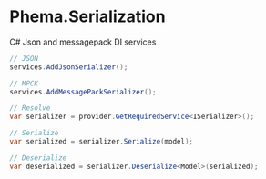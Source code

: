 # Phema.Serialization
C# Json and messagepack DI services

```csharp
// JSON
services.AddJsonSerializer();

// MPCK
services.AddMessagePackSerializer();

// Resolve
var serializer = provider.GetRequiredService<ISerializer>();

// Serialize
var serialized = serializer.Serialize(model);

// Deserialize
var deserialized = serializer.Deserialize<Model>(serialized);
```
